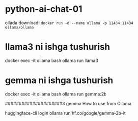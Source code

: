 # python-ai-chat-01



ollada download: 
```docker run -d --name ollama -p 11434:11434 ollama/ollama```


# llama3 ni ishga tushurish
docker exec -it ollama bash
ollama run llama3


# gemma ni ishga tushurish
docker exec -it ollama bash
ollama run gemma:2b



#####################3
gemma How to use from Ollama

huggingface-cli login
ollama run hf.co/google/gemma-2b-it
